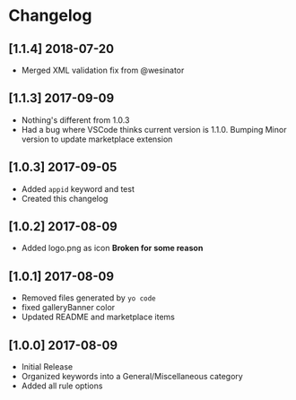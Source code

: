 # Changelog

## [1.1.4] 2018-07-20
* Merged XML validation fix from @wesinator

## [1.1.3] 2017-09-09
* Nothing's different from 1.0.3
* Had a bug where VSCode thinks current version is 1.1.0. Bumping Minor version to update marketplace extension

## [1.0.3] 2017-09-05
* Added `appid` keyword and test
* Created this changelog

## [1.0.2] 2017-08-09
* Added logo.png as icon **Broken for some reason**

## [1.0.1] 2017-08-09
* Removed files generated by `yo code`
* fixed galleryBanner color
* Updated README and marketplace items

## [1.0.0] 2017-08-09
* Initial Release
* Organized keywords into a General/Miscellaneous category
* Added all rule options